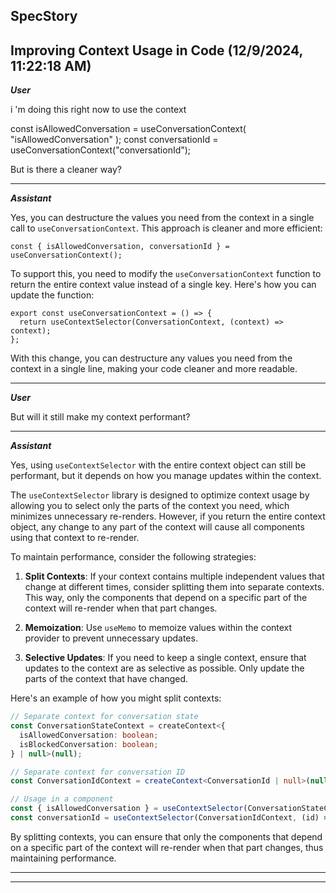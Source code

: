 ## SpecStory

## Improving Context Usage in Code (12/9/2024, 11:22:18 AM)

_**User**_

i 'm doing this right now to use the context

 const isAllowedConversation = useConversationContext(
      "isAllowedConversation"
    );
    const conversationId = useConversationContext("conversationId");


But is there a cleaner way? 

---

_**Assistant**_

Yes, you can destructure the values you need from the context in a single call to `useConversationContext`. This approach is cleaner and more efficient:

```typescript:features/conversation/conversation-context.tsx
const { isAllowedConversation, conversationId } = useConversationContext();
```

To support this, you need to modify the `useConversationContext` function to return the entire context value instead of a single key. Here's how you can update the function:

```typescript:features/conversation/conversation-context.tsx
export const useConversationContext = () => {
  return useContextSelector(ConversationContext, (context) => context);
};
```

With this change, you can destructure any values you need from the context in a single line, making your code cleaner and more readable.

---

_**User**_

But will it still make my context performant? 

---

_**Assistant**_

Yes, using `useContextSelector` with the entire context object can still be performant, but it depends on how you manage updates within the context.

The `useContextSelector` library is designed to optimize context usage by allowing you to select only the parts of the context you need, which minimizes unnecessary re-renders. However, if you return the entire context object, any change to any part of the context will cause all components using that context to re-render.

To maintain performance, consider the following strategies:

1. **Split Contexts**: If your context contains multiple independent values that change at different times, consider splitting them into separate contexts. This way, only the components that depend on a specific part of the context will re-render when that part changes.

2. **Memoization**: Use `useMemo` to memoize values within the context provider to prevent unnecessary updates.

3. **Selective Updates**: If you need to keep a single context, ensure that updates to the context are as selective as possible. Only update the parts of the context that have changed.

Here's an example of how you might split contexts:

```typescript
// Separate context for conversation state
const ConversationStateContext = createContext<{
  isAllowedConversation: boolean;
  isBlockedConversation: boolean;
} | null>(null);

// Separate context for conversation ID
const ConversationIdContext = createContext<ConversationId | null>(null);

// Usage in a component
const { isAllowedConversation } = useContextSelector(ConversationStateContext, (context) => context!);
const conversationId = useContextSelector(ConversationIdContext, (id) => id);
```

By splitting contexts, you can ensure that only the components that depend on a specific part of the context will re-render when that part changes, thus maintaining performance.

---



---

